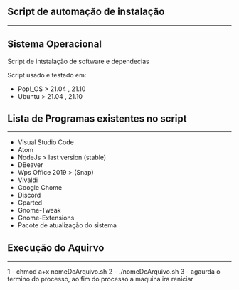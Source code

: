 ## Script de automação de instalação

---

## Sistema Operacional

Script de intstalação de software e dependecias

Script usado e testado em:

- Pop!\_OS > 21.04 , 21.10
- Ubuntu > 21.04 , 21.10

## Lista de Programas existentes no script

---

- Visual Studio Code
- Atom
- NodeJs > last version (stable)
- DBeaver
- Wps Office 2019 > (Snap)
- Vivaldi
- Google Chome
- Discord
- Gparted
- Gnome-Tweak
- Gnome-Extensions
- Pacote de atualização do sistema

## Execução do Aquirvo

---

1 - chmod a+x nomeDoArquivo.sh
2 - ./nomeDoArquivo.sh
3 - agaurda o termino do processo, ao fim do processo a maquina ira reniciar
